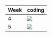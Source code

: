 | Week | coding |
| --- | --- |
| 4 |  ![](https://github.com/kmaooad/coding-19w04-maxflexx/workflows/Grading/badge.svg) |
| 5 |  ![](https://github.com/kmaooad/coding-19W05-maxflexx/workflows/Grading/badge.svg) |
